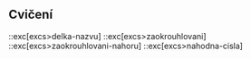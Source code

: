 ## Cvičení
::exc[excs>delka-nazvu]
::exc[excs>zaokrouhlovani]
::exc[excs>zaokrouhlovani-nahoru]
::exc[excs>nahodna-cisla]
